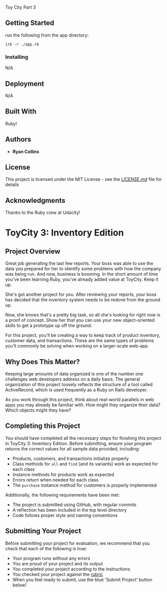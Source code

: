Toy City Part 3

## Getting Started
run the following from the app directory:
```
irb -r ./app.rb
```

### Installing
N/A

## Deployment
N/A

## Built With
Ruby!

## Authors

* **Ryan Collins**

## License

This project is licensed under the MIT License - see the [LICENSE.md](LICENSE.md) file for details

## Acknowledgments
Thanks to the Ruby crew at Udacity!


# ToyCity 3: Inventory Edition

## Project Overview

Great job generating the last few reports. Your boss was able to use the data you prepared for her to identify some problems with how the company was being run. And now, business is booming. In the short amount of time you've been learning Ruby, you've already added value at ToyCity. Keep it up.

She's got another project for you. After reviewing your reports, your boss has decided that the inventory system needs to be redone from the ground up.

Now, she knows that's a pretty big task, so all she's looking for right now is a proof of concept. Show her that you can use your new object-oriented skills to get a prototype up off the ground.

For this project, you'll be creating a way to keep track of product inventory, customer data, and transactions. These are the same types of problems you'll commonly be solving when working on a larger-scale web-app.

## Why Does This Matter?

Keeping large amounts of data organized is one of the number one challenges web developers address on a daily basis. The general organization of this project loosely reflects the structure of a tool called ActiveRecord, which is used frequently as a Ruby on Rails developer.

As you work through this project, think about real-world parallels in web apps you may already be familiar with. How might they organize their data? Which objects might they have?

## Completing this Project

You should have completed all the necessary steps for finishing this project in ToyCity 3: Inventory Edition. Before submitting, ensure your program returns the correct values for all sample data provided, including:

* Products, customers, and transactions initialize properly
* Class methods for `all` and `find` (and its variants) work as expected for each class
* Instance methods for products work as expected
* Errors return when needed for each class
* The `purchase` instance method for customers is properly implemented

Additionally, the following requirements have been met:

* The project is submitted using GitHub, with regular commits
* A reflection has been included in the top level directory
* Code follows proper style and naming conventions

## Submitting Your Project

Before submitting your project for evaluation, we recommend that you check that each of the following is true:

* Your program runs without any errors
* You are proud of your project and its output
* You completed your project according to the instructions
* You checked your project against the [rubric](https://docs.google.com/document/d/1-zsHE1lwX81sekgRiPNZeJpXDu7e-WnDQImHWBCThS4/pub)
* When you feel ready to submit, use the blue 'Submit Project' button below!
